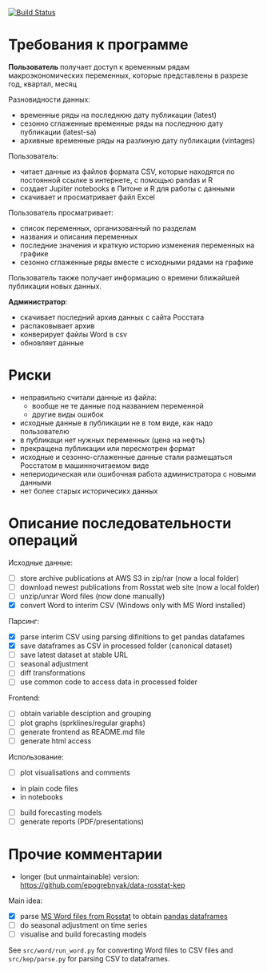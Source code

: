 [![Build Status](https://travis-ci.org/epogrebnyak/mini-kep.svg?branch=master)](https://travis-ci.org/epogrebnyak/mini-kep)

Требования к программе
======================

**Пользователь** получает доступ к временным рядам макроэкономических переменных, которые представлены в разрезе год, квартал, месяц

Разновидности данных:
 - временные ряды на последнюю дату публикации (latest) 
 - сезонно сглаженные временные ряды на последнюю дату публикации (latest-sa)
 - архивные временные ряды на разлиную дату публикации (vintages)

Пользователь:
- читает данные из файлов формата CSV, которые находятся по постоянной ссылке в интернете, с помощью pandas и R
- создает Jupiter notebooks в Питоне и R для работы с данными 
- скачивает и просматривает файл Excel

Пользователь просматривает: 
- список переменных, организованный по разделам
- названия и описания переменных 
- последние значения и краткую историю изменения переменных на графике 
- сезонно сглаженные ряды вместе с исходными рядами на графике 

Пользователь также получает информацию о времени ближайшей публикации новых данных.

**Администратор**:
- скачивает последний архив данных с сайта Росстата
- распаковывает архив
- конверирует файлы Word в csv
- обновляет данные 

Риски
=====
- неправильно считали данные из файла:
  - вообще не те данные под названием переменной
  - другие виды ошибок
- исходные данные в публикации не в том виде, как надо пользователю
- в публикаци нет нужных переменных (цена на нефть)
- прекращена  публикации или пересмотрен формат  
- исходные и сезонно-сглаженные данные стали размещаться Росстатом в машинночитаемом виде
- непериодическая или ошибочная работа администратора с новыми данными 
- нет более старых историчесикх данных 


Описание последовательности операций
====================================

Исходные данные:
- [ ] store archive publications at AWS S3 in zip/rar (now a local folder)
- [ ] download newest publications from Rosstat web site (now a local folder)
- [ ] unzip/unrar Word files (now done manually)
- [x] convert Word to interim CSV (Windows only with MS Word installed)

Парсинг: 
- [x] parse interim CSV using parsing difinitions to get pandas datafames
- [x] save dataframes as CSV in processed folder (canonical dataset)
- [ ] save latest dataset at stable URL
- [ ] seasonal adjustment 
- [ ] diff transformations
- [ ] use common code to access data in processed folder 

Frontend:
- [ ] obtain variable desciption and grouping
- [ ] plot graphs (sprklines/regular graphs)
- [ ] generate frontend as README.md file 
- [ ] generate html access    

Использование:
- [ ] plot visualisations and comments 
 - in plain code files 
 - in notebooks
- [ ] build forecasting models
- [ ] generate reports (PDF/presentations)

Прочие комментарии 
==================
- longer (but unmaintainable) version: <https://github.com/epogrebnyak/data-rosstat-kep>

Main idea: 
- [x] parse [MS Word files from Rosstat]() to obtain [pandas dataframes]()
- [ ] do seasonal adjustment on time series 
- [ ] visualise and build forecasting models  

See ```src/word/run_word.py``` for converting Word files to CSV files 
and ```src/kep/parse.py``` for parsing CSV to dataframes.
